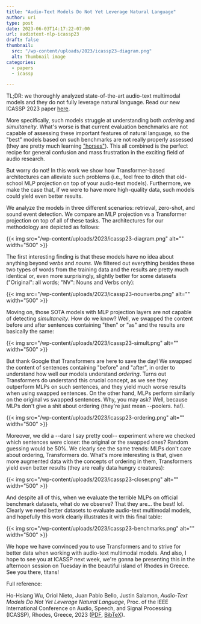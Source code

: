 ```yaml
---
title: "Audio-Text Models Do Not Yet Leverage Natural Language"
author: uri
type: post
date: 2023-06-03T14:17:22-07:00
url: audiotext-nlp-icassp23
draft: false
thumbnail:
  src: "/wp-content/uploads/2023/icassp23-diagram.png"
  alt: Thumbnail image
categories:
  - papers
  - icassp

---
```


TL;DR: we thoroughly analyzed state-of-the-art audio-text multimodal models and they do not fully leverage natural language.
Read our new ICASSP 2023 paper [here]().

More specifically, such models struggle at understanding both _ordering_ and _simultaneity_.
What's worse is that current evaluation benchmarks are not capable of assessing these important features of natural language, so the "best" models based on such benchmarks are not really properly assessed (they are pretty much learning ["horses"]()).
This all combined is the perfect recipe for general confusion and mass frustration in the exciting field of audio research.

But worry do not! In this work we show how Transformer-based architectures can alleviate such problems (i.e., feel free to ditch that old-school MLP projection on top of your audio-text models).
Furthermore, we make the case that, if we were to have more high-quality data, such models could yield even better results.

We analyze the models in three different scenarios: retrieval, zero-shot, and sound event detection.
We compare an MLP projection vs a Transformer projection on top of all of these tasks.
The architectures for our methodology are depicted as follows:

{{< img src="/wp-content/uploads/2023/icassp23-diagram.png" alt="" width="500" >}}

The first interesting finding is that these models have no idea about anything beyond _verbs_ and _nouns_.
We filtered out everything besides these two types of words from the training data and the results are pretty much identical or, even more surprisingly, slightly better for some datasets ("Original": all words; "NV": Nouns and Verbs only):

{{< img src="/wp-content/uploads/2023/icassp23-nounverbs.png" alt="" width="500" >}}

Moving on, those SOTA models with MLP projection layers are not capable of detecting _simultaneity_. How do we know? Well, we swapped the content before and after sentences containing "then" or "as" and the results are basically the same:

{{< img src="/wp-content/uploads/2023/icassp23-simult.png" alt="" width="500" >}}

But thank Google that Transformers are here to save the day!
We swapped the content of sentences containing "before" and "after", in order to understand how well our models understand _ordering_.
Turns out Transformers do understand this crucial concept, as we see they outperform MLPs on such sentences, and they yield much worse results when using swapped sentences.
On the other hand, MLPs perform similarly on the original vs swapped sentences.
Why, you may ask? Well, because MLPs don't give a shit about ordering (they're just mean --poolers. ha!).

{{< img src="/wp-content/uploads/2023/icassp23-ordering.png" alt="" width="500" >}}

Moreover, we did a --dare I say pretty cool-- experiment where we checked which sentences were closer: the original or the swapped ones? Random guessing would be 50%.
We clearly see the same trends: MLPs don't care about ordering, Transformers do.
What's more interesting is that, given more augmented data with the concepts of ordering in them, Transformers yield even better results (they are really data hungry creatures):

{{< img src="/wp-content/uploads/2023/icassp23-closer.png" alt="" width="500" >}}

And despite all of this, when we evaluate the terrible MLPs on official benchmark datasets, what do we observe? That they are... the best! lol.
Clearly we need better datasets to evaluate audio-text multimodal models, and hopefully this work clearly illustrates it with this final table:

{{< img src="/wp-content/uploads/2023/icassp23-benchmarks.png" alt="" width="500" >}}

We hope we have convinced you to use Transformers and to strive for better data when working with audio-text multimodal models.
And also, I hope to see you at ICASSP next week, we're gonna be presenting this in the afternoon session on Tuesday in the beautiful island of Rhodes in Greece. See you there, titans!

Full reference:

Ho-Hsiang Wu, Oriol Nieto, Juan Pablo Bello, Justin Salamon, _Audio-Text Models Do Not Yet Leverage Natural Language_, Proc. of the IEEE International Conference on Audio, Speech, and Signal Processing (ICASSP), Rhodes, Greece, 2023 ([PDF](), [BibTeX]()).
